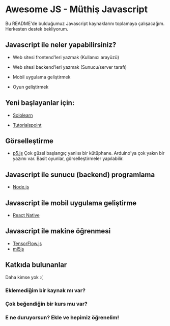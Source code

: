 
# Awesome JS - Müthiş Javascript

  

Bu README'de bulduğumuz Javascript kaynaklarını toplamaya çalışacağım. Herkesten destek bekliyorum.

  

## Javascript ile neler yapabilirsiniz?

- Web sitesi frontend'leri yazmak (Kullanıcı arayüzü)

- Web sitesi backend'leri yazmak (Sunucu/server tarafı)

- Mobil uygulama geliştirmek

- Oyun geliştirmek

  

## Yeni başlayanlar için:

-  [Sololearn](https://www.sololearn.com/Course/JavaScript/)

-  [Tutorialspoint](https://www.tutorialspoint.com/javascript/index.htm)

## Görselleştirme
- [p5.js](https://p5js.org/get-started/) Çok güzel başlangıç yanlısı bir kütüphane. Arduino'ya çok yakın bir yazımı var. Basit oyunlar, görselleştirmeler yapılabilir.

## Javascript ile sunucu (backend) programlama
- [Node.js](https://nodejs.org/en/)

## Javascript ile mobil uygulama geliştirme
- [React Native](https://reactnative.dev/)

## Javascript ile makine öğrenmesi
- [TensorFlow.js](https://www.tensorflow.org/js)
- [ml5js](https://ml5js.org/)

## Katkıda bulunanlar 
Daha kimse yok :(

### Eklemediğim bir kaynak mı var?

### Çok beğendiğin bir kurs mu var?

### E ne duruyorsun? Ekle ve hepimiz öğrenelim!
